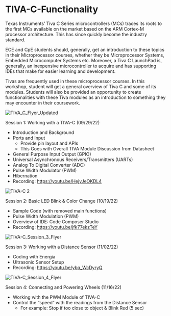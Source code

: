 # TIVA-C-Functionality
Texas Instruments’ Tiva C Series microcontrollers (MCs) traces its roots to the first MCs available on the market based on the ARM Cortex-M processor architecture. This has since quickly become the industry standard.

ECE and CpE students should, generally, get an introduction to these topics in their Microprocessor courses, whether they be Microprocessor Systems, Embedded Microcomputer Systems etc. Moreover, a Tiva C LaunchPad is, generally, an inexpensive microcontroller to acquire and has supporting IDEs that make for easier learning and development.

Tivas are frequently used in these microprocessor courses. In this workshop, student will get a general overview of Tiva C and some of its modules. Students will also be provided an opportunity to create functionalities with these Tiva modules as an introduction to something they may encounter in their coursework. 

![TIVA_C_Flyer_Updated](https://user-images.githubusercontent.com/25860232/196058159-d1554bae-1de0-4c1e-9ae9-6e814383a73f.png)

Session 1: Working with a TIVA-C (09/29/22)
- Introduction and Background
- Ports and Input
    - Provide pin layout and APIs
    - This Goes with Overall TIVA Module Discussion from Datasheet
- General Purpose Input Output (GPIO)
- Universal Asynchronous Receivers/Transmitters (UARTs)
- Analog To Digital Converter (ADC)
- Pulse Width Modulator (PWM)
- Hibernation
- Recording: https://youtu.be/HejvJeOKDL4

![TIVA-C 2](https://user-images.githubusercontent.com/25860232/196058142-78e20e43-3788-4787-9725-babe238fcb14.png)

Session 2: Basic LED Blink & Color Change (10/19/22)
- Sample Code (with removed main functions)
- Pulse Width Modulation (PWM)
- Overview of IDE: Code Composer Studio
- Recording: https://youtu.be/jfk77ekzTeY

![TIVA-C_Session_3_Flyer](https://user-images.githubusercontent.com/25860232/199552295-d45482b1-5c3d-49b3-9f2c-921e6856799e.png)

Session 3: Working with a Distance Sensor (11/02/22)
- Coding with Energia
- Ultrasonic Sensor Setup
- Recording: https://youtu.be/ybq_WcDyryQ

![TIVA-C_Session_4_Flyer](https://user-images.githubusercontent.com/25860232/201566194-fcf4a39e-2ea0-4714-b856-43356e8fa627.png)

Session 4: Connecting and Powering Wheels (11/16/22)
- Working with the PWM Module of TIVA-C
- Control the “speed” with the readings from the Distance Sensor
    - For example: Stop if too close to object & Blink Red (5 sec)
